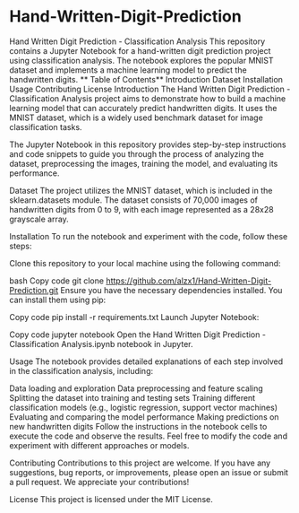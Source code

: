 # Hand-Written-Digit-Prediction
Hand Written Digit Prediction - Classification Analysis
This repository contains a Jupyter Notebook for a hand-written digit prediction project using classification analysis. The notebook explores the popular MNIST dataset and implements a machine learning model to predict the handwritten digits.
**
Table of Contents**
Introduction
Dataset
Installation
Usage
Contributing
License
Introduction
The Hand Written Digit Prediction - Classification Analysis project aims to demonstrate how to build a machine learning model that can accurately predict handwritten digits. It uses the MNIST dataset, which is a widely used benchmark dataset for image classification tasks.

The Jupyter Notebook in this repository provides step-by-step instructions and code snippets to guide you through the process of analyzing the dataset, preprocessing the images, training the model, and evaluating its performance.

Dataset
The project utilizes the MNIST dataset, which is included in the sklearn.datasets module. The dataset consists of 70,000 images of handwritten digits from 0 to 9, with each image represented as a 28x28 grayscale array.

Installation
To run the notebook and experiment with the code, follow these steps:

Clone this repository to your local machine using the following command:

bash
Copy code
git clone https://github.com/alzx1/Hand-Written-Digit-Prediction.git
Ensure you have the necessary dependencies installed. You can install them using pip:

Copy code
pip install -r requirements.txt
Launch Jupyter Notebook:

Copy code
jupyter notebook
Open the Hand Written Digit Prediction - Classification Analysis.ipynb notebook in Jupyter.

Usage
The notebook provides detailed explanations of each step involved in the classification analysis, including:

Data loading and exploration
Data preprocessing and feature scaling
Splitting the dataset into training and testing sets
Training different classification models (e.g., logistic regression, support vector machines)
Evaluating and comparing the model performance
Making predictions on new handwritten digits
Follow the instructions in the notebook cells to execute the code and observe the results. Feel free to modify the code and experiment with different approaches or models.

Contributing
Contributions to this project are welcome. If you have any suggestions, bug reports, or improvements, please open an issue or submit a pull request. We appreciate your contributions!

License
This project is licensed under the MIT License.
